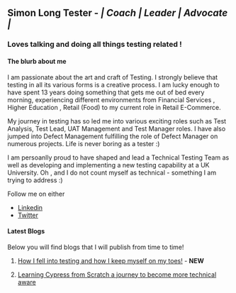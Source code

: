 ## Simon Long Tester - <i>| Coach | Leader | Advocate | </i>

### Loves talking and doing all things testing related !  

#### The blurb about me

I am passionate about the art and craft of Testing.  I strongly believe that testing in all its various forms is a creative process.  I am lucky enough to have spent 13 years doing something that gets me out of bed every morning, experiencing different environments from Financial Services , Higher Education , Retail (Food) to my current role in Retail E-Commerce.

My journey in testing has so led me into various exciting roles such as Test Analysis, Test Lead, UAT Management and Test Manager roles. I have also jumped into Defect Management fulfilling the role of Defect Manager on numerous projects.  Life is never boring as a tester :)

I am persoanlly proud to have shaped and lead a Technical Testing Team as well as developing and implementing a new testing capability at a UK University. Oh , and I do not count myself as technical - something I am trying to address :)
 
Follow me on either
* [Linkedin](https://www.linkedin.com/in/simonlongtester)
* [Twitter](https://twitter.com/simonlongtester)


#### Latest Blogs

Below you will find blogs that I will publish from time to time!  

1. [How I fell into testing and how I keep myself on my toes!](blog2) - <B>NEW</B>

2. [Learning Cypress from Scratch  a journey to become more technical aware](blog1)



